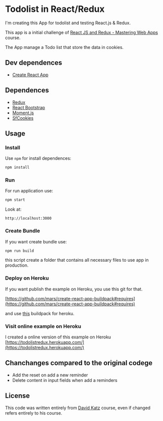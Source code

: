 # Todolist in React/Redux

I'm creating this App for todolist and testing React.js & Redux.


This app is a initial challenge of [React JS and Redux - Mastering Web Apps](https://www.udemy.com/react-js-and-redux-mastering-web-apps/learn/v4/overview) course.

The App manage a Todo list that store the data in cookies.

## Dev dependences

* [Create React App](https://github.com/facebookincubator/create-react-app)

## Dependences

* [Redux](http://redux.js.org)
* [React Bootstrap](https://react-bootstrap.github.io/) 
* [Moment.js](https://momentjs.com/)
* [SfCookies](https://www.npmjs.com/package/sfcookies)

## Usage

### Install

Use `npm` for install dependences:
```javascript
npm install
```

### Run 

For run application use:
```javascript
npm start
```
Look at:

```
http://localhost:3000
```

### Create Bundle

If you want create bundle use:
```javascript
npm run build
```
this script create a folder that contains all  necessary files to use app in production.

### Deploy on Heroku

If you want publish the example on Heroku, you use this git for that.

[https://github.com/mars/create-react-app-buildpack#requires](https://github.com/mars/create-react-app-buildpack#requires)

and use [this](https://github.com/mars/create-react-app-buildpack.git) buildpack for heroku.

### Visit online example on Heroku

I created a online version of this example on Heroku [https://todolistredux.herokuapp.com/](https://todolistredux.herokuapp.com/)

## Chanchanges compared to the original codege 

* Add the reset on add a new reminder
* Delete content in input fields when add a reminders

## License

This code was written entirely from [David Katz](https://www.linkedin.com/in/david-katz-sf/) course, even if changed refers entirely to his course.